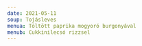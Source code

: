 ```yaml
---
date: 2021-05-11
soup: Tojásleves
menua: Töltött paprika mogyoró burgonyával
menub: Cukkinilecsó rizzsel
---
```

